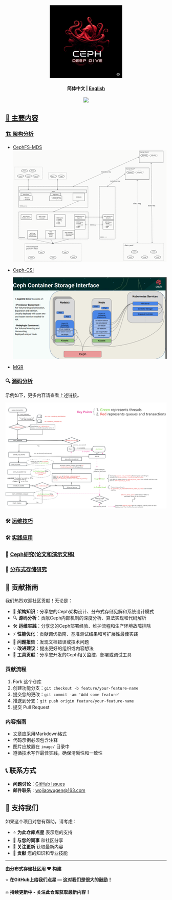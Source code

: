 <div align=center> <img src="./image/ceph.png" width = 45%>

#### 简体中文 | [English](README.md)

<div align=left>

<div class="column" align="middle">
  <a href="https://github.com/opencurve/curve/tree/master/docs">
    <img src="https://img.shields.io/badge/docs-latest-green.svg">
</div>

## 📖 主要内容

### 🏗️ [架构分析](https://github.com/wuhongsong/ceph-deep-dive/tree/main/Architecture-Analysis)
  
* [CephFS-MDS](https://github.com/wuhongsong/ceph-deep-dive/tree/main/Architecture-Analysis)
![image.png|600](https://raw.githubusercontent.com/YLShiJustFly/picturebed/main/images20250530152434.png)

* [Ceph-CSI](https://github.com/wuhongsong/ceph-deep-dive/tree/main/Architecture-Analysis)
  
  ![image](./image/csi.png)

*  [MGR](https://github.com/wuhongsong/ceph-deep-dive/tree/main/Architecture-Analysis)

### 🔍 [源码分析](https://github.com/wuhongsong/ceph-deep-dive/tree/main/Code-Analysis)

示例如下，更多内容请查看上述链接。

![image.png|600](https://raw.githubusercontent.com/YLShiJustFly/picturebed/main/images20250530152522.png)
  
### 🛠️ [运维技巧](https://github.com/wuhongsong/ceph-deep-dive/tree/main/Operation-Skills)
  
### 🛠️ [实践应用](https://github.com/wuhongsong/ceph-deep-dive/tree/main/Application-Practice)

### 📖 [Ceph研究(论文和演示文稿)](https://github.com/wuhongsong/ceph-deep-dive/issues/7)

### 📖 [分布式存储研究](https://github.com/wuhongsong/ceph-deep-dive/tree/main/Distributed-Storage)

## 🤝 贡献指南

我们热烈欢迎社区贡献！无论是：

- 📝 **架构知识**：分享您的Ceph架构设计、分布式存储见解和系统设计模式
- 🔍 **源码分析**：贡献Ceph内部机制的深度分析、算法实现和代码解析
- 🛠️ **运维实践**：分享您的Ceph部署经验、维护流程和生产环境故障排除
- ⚡ **性能优化**：贡献调优指南、基准测试结果和可扩展性最佳实践
- 🐛 **问题报告**：发现文档错误或技术问题
- 💡 **改进建议**：提出更好的组织或内容想法
- 🔧 **工具贡献**：分享您开发的Ceph相关监控、部署或调试工具

### 贡献流程
1. Fork 这个仓库
2. 创建功能分支：`git checkout -b feature/your-feature-name`
3. 提交您的更改：`git commit -am 'Add some feature'`
4. 推送到分支：`git push origin feature/your-feature-name`
5. 提交 Pull Request

### 内容指南
- 文章应采用Markdown格式
- 代码示例必须包含注释
- 图片应放置在 `image/` 目录中
- 遵循技术写作最佳实践，确保清晰性和一致性

## 📞 联系方式

- **问题讨论**：[GitHub Issues](https://github.com/wuhongsong/ceph-deep-dive/issues)
- **邮件联系**：wojiaowugen@163.com

## 🌟 支持我们

如果这个项目对您有帮助，请考虑：
- ⭐ **为此仓库点星** 表示您的支持
- 🔄 **与您的同事** 和社区分享
- 📢 **关注更新** 获取最新内容
- 🤝 **贡献** 您的知识和专业技能

---

**由分布式存储社区用 ❤️ 构建**

⭐ **在GitHub上给我们点星 — 这对我们是很大的鼓励！**

🔥 **持续更新中 - 关注此仓库获取最新内容！**

